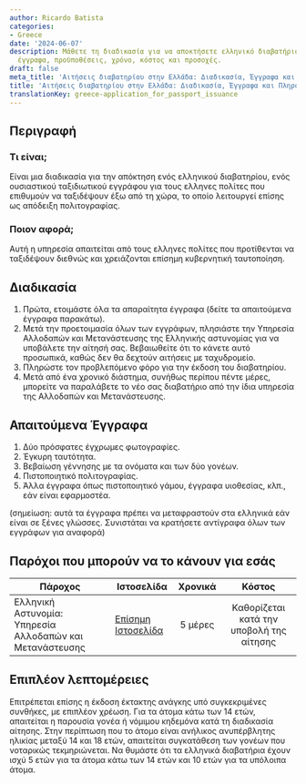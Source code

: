 ```yaml
---
author: Ricardo Batista
categories:
- Greece
date: '2024-06-07'
description: Μάθετε τη διαδικασία για να αποκτήσετε ελληνικό διαβατήριο, τα απαραίτητα
  έγγραφα, προϋποθέσεις, χρόνο, κόστος και προσοχές.
draft: false
meta_title: 'Αιτήσεις διαβατηρίου στην Ελλάδα: Διαδικασία, Έγγραφα και Πληροφορίες'
title: 'Αιτήσεις διαβατηρίου στην Ελλάδα: Διαδικασία, Έγγραφα και Πληροφορίες'
translationKey: greece-application_for_passport_issuance
---
```



## Περιγραφή
### Τι είναι;
Είναι μια διαδικασία για την απόκτηση ενός ελληνικού διαβατηρίου, ενός ουσιαστικού ταξιδιωτικού εγγράφου για τους ελληνες πολίτες που επιθυμούν να ταξιδέψουν έξω από τη χώρα, το οποίο λειτουργεί επίσης ως απόδειξη πολιτογραφίας.

### Ποιον αφορά;
Αυτή η υπηρεσία απαιτείται από τους ελληνες πολίτες που προτίθενται να ταξιδέψουν διεθνώς και χρειάζονται επίσημη κυβερνητική ταυτοποίηση.

## Διαδικασία
1. Πρώτα, ετοιμάστε όλα τα απαραίτητα έγγραφα (δείτε τα απαιτούμενα έγγραφα παρακάτω).
2. Μετά την προετοιμασία όλων των εγγράφων, πλησιάστε την Υπηρεσία Αλλοδαπών και Μετανάστευσης της Ελληνικής αστυνομίας για να υποβάλετε την αίτησή σας. Βεβαιωθείτε ότι το κάνετε αυτό προσωπικά, καθώς δεν θα δεχτούν αιτήσεις με ταχυδρομείο.
3. Πληρώστε τον προβλεπόμενο φόρο για την έκδοση του διαβατηρίου.
4. Μετά από ένα χρονικό διάστημα, συνήθως περίπου πέντε μέρες, μπορείτε να παραλάβετε το νέο σας διαβατήριο από την ίδια υπηρεσία της Αλλοδαπών και Μετανάστευσης.

## Απαιτούμενα Έγγραφα
1. Δύο πρόσφατες έγχρωμες φωτογραφίες.
2. Έγκυρη ταυτότητα.
3. Βεβαίωση γέννησης με τα ονόματα και των δύο γονέων.
4. Πιστοποιητικό πολιτογραφίας.
5. Άλλα έγγραφα όπως πιστοποιητικό γάμου, έγγραφα υιοθεσίας, κλπ., εάν είναι εφαρμοστέα.

(σημείωση: αυτά τα έγγραφα πρέπει να μεταφραστούν στα ελληνικά εάν είναι σε ξένες γλώσσες. Συνιστάται να κρατήσετε αντίγραφα όλων των εγγράφων για αναφορά)

## Παρόχοι που μπορούν να το κάνουν για εσάς

| Πάροχος        |     Ιστοσελίδα     |     Χρονικά    |       Κόστος      |
| --------------- | --------------- |  :-------------: | :-------------: |
| Ελληνική Αστυνομία: Υπηρεσία Αλλοδαπών και Μετανάστευσης | [Επίσημη Ιστοσελίδα](http://www.astynomia.gr/index.php?option=ozo_content&lang=%27..%27&perform=view&id=50539&Itemid=1266&lang=)       |   5 μέρες        |    Καθορίζεται κατά την υποβολή της αίτησης    |

## Επιπλέον λεπτομέρειες
Επιτρέπεται επίσης η έκδοση έκτακτης ανάγκης υπό συγκεκριμένες συνθήκες, με επιπλέον χρέωση. Για τα άτομα κάτω των 14 ετών, απαιτείται η παρουσία γονέα ή νόμιμου κηδεμόνα κατά τη διαδικασία αίτησης. Στην περίπτωση που το άτομο είναι ανήλικος ανυπέρβλητης ηλικίας μεταξύ 14 και 18 ετών, απαιτείται συγκατάθεση των γονέων που νοταρικώς τεκμηριώνεται. Να θυμάστε ότι τα ελληνικά διαβατήρια έχουν ισχύ 5 ετών για τα άτομα κάτω των 14 ετών και 10 ετών για τα υπόλοιπα άτομα.